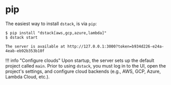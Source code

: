 # pip

The easiest way to install `dstack`, is via `pip`:

<div class="termy">

```shell
$ pip install "dstack[aws,gcp,azure,lambda]"
$ dstack start

The server is available at http://127.0.0.1:3000?token=b934d226-e24a-4eab-eb92b353b10f
```

</div>

!!! info "Configure clouds"
    Upon startup, the server sets up the default project called `main`. Prior to using `dstack`, you must log in to the
    UI, open the project's settings, and configure cloud backends (e.g., AWS, GCP, Azure, Lambda Cloud, etc.).